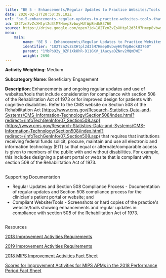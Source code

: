 ```yaml
---
title: "BE 5 - Enhancements/Regular Updates to Practice Websites/Tools that Also Include Considerations for Patients with Cognitive Disabilities"
date: 2020-02-27T20:50:39.102Z
url: "be-5-enhancements-regular-updates-to-practice-websites-tools-that-also-include-considerations-for-pa.md"
id: 182TznZvZsXHtpl2d3lM7Hmep8vbwyHUfWpBedkB3760
source: https://drive.google.com/open?id=182TznZvZsXHtpl2d3lM7Hmep8vbwyHUfWpBedkB3760
menu:
    main:
        name: "BE 5 - Enhancements/Regular Updates to Practice Websites/Tools that Also Include Considerations for Patients with Cognitive Disabilities"
        identifier: "182TznZvZsXHtpl2d3lM7Hmep8vbwyHUfWpBedkB3760"
        parent: "1YbPb92y_0ZPiXk8hR-D11GKV_1AacyaOZNnv2MQmDWI"
        weight: 2690
---
```









**Activity Weighting**: Medium

**Subcategory Name**: Beneficiary Engagement

**Description**: Enhancements and ongoing regular updates and use of websites/tools that include consideration for compliance with section 508 of the Rehabilitation Act of 1973 or for improved design for patients with cognitive disabilities. Refer to the CMS website on Section 508 of the Rehabilitation Act [https://www.cms.gov/Research-Statistics-Data-and-Systems/CMS-Information-Technology/Section508/index.html?redirect=/InfoTechGenInfo/07_Section508.asp](https://www.cms.gov/Research-Statistics-Data-and-Systems/CMS-Information-Technology/Section508/index.html?redirect=/InfoTechGenInfo/07_Section508.asp) that requires that institutions receiving federal funds solicit, procure, maintain and use all electronic and information technology (EIT) so that equal or alternate/comparable access is given to members of the public with and without disabilities. For example, this includes designing a patient portal or website that is compliant with section 508 of the Rehabilitation Act of 1973.







## 

Supporting Documentation

* Regular Updates and Section 508 Compliance Process - Documentation of regular updates and Section 508 compliance process for the clinician's patient portal or website; and 
* Compliant Website/Tools - Screenshots or hard copies of the practice's website/tools showing enhancements and regular updates in compliance with section 508 of the Rehabilitation Act of 1973.







## 

Resources

[2018 Improvement Activities Requirements](https://qpp.cms.gov/mips/improvement-activities?py=2018)

[2019 Improvement Activities Requirements](https://qpp.cms.gov/mips/improvement-activities?py=2019)

[2018 MIPS Improvement Activities Fact Sheet](https://qpp.cms.gov/resource/2018%20MIPS%20Improvement%20Activities%20Fact%20Sheet)

[Scores for Improvement Activities for MIPS APMs in the 2018 Performance Period Fact Sheet](https://qpp.cms.gov/resource/2018%20MIPS%20APMs%20improvement%20Activities%20scores%20fact%20sheet)

